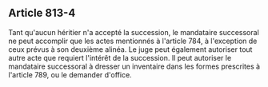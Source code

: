 Article 813-4
----
Tant qu'aucun héritier n'a accepté la succession, le mandataire successoral ne
peut accomplir que les actes mentionnés à l'article 784, à l'exception de ceux
prévus à son deuxième alinéa. Le juge peut également autoriser tout autre acte
que requiert l'intérêt de la succession. Il peut autoriser le mandataire
successoral à dresser un inventaire dans les formes prescrites à l'article 789,
ou le demander d'office.
